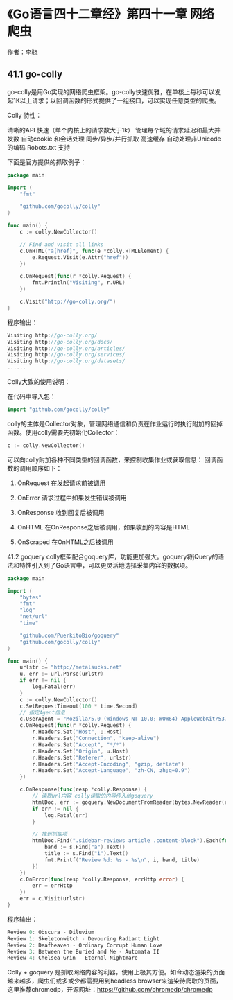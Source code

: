 # 《Go语言四十二章经》第四十一章 网络爬虫

作者：李骁

## 41.1 go-colly

go-colly是用Go实现的网络爬虫框架。go-colly快速优雅，在单核上每秒可以发起1K以上请求；以回调函数的形式提供了一组接口，可以实现任意类型的爬虫。


Colly 特性：

清晰的API
快速（单个内核上的请求数大于1k）
管理每个域的请求延迟和最大并发数
自动cookie 和会话处理
同步/异步/并行抓取
高速缓存
自动处理非Unicode的编码
Robots.txt 支持

下面是官方提供的抓取例子：

```Go
package main

import (
	"fmt"

	"github.com/gocolly/colly"
)

func main() {
	c := colly.NewCollector()

	// Find and visit all links
	c.OnHTML("a[href]", func(e *colly.HTMLElement) {
		e.Request.Visit(e.Attr("href"))
	})

	c.OnRequest(func(r *colly.Request) {
		fmt.Println("Visiting", r.URL)
	})

	c.Visit("http://go-colly.org/")
}
```

程序输出：
```Go
Visiting http://go-colly.org/
Visiting http://go-colly.org/docs/
Visiting http://go-colly.org/articles/
Visiting http://go-colly.org/services/
Visiting http://go-colly.org/datasets/
......
```

Colly大致的使用说明：

在代码中导入包：
```Go
import "github.com/gocolly/colly"
```
colly的主体是Collector对象，管理网络通信和负责在作业运行时执行附加的回掉函数。使用colly需要先初始化Collector：
```Go
c := colly.NewCollector()
```
可以向colly附加各种不同类型的回调函数，来控制收集作业或获取信息：
回调函数的调用顺序如下：

1. OnRequest
在发起请求前被调用

2. OnError
请求过程中如果发生错误被调用

3. OnResponse
收到回复后被调用

4. OnHTML
在OnResponse之后被调用，如果收到的内容是HTML

5. OnScraped
在OnHTML之后被调用

41.2 goquery 
colly框架配合goquery库，功能更加强大。goquery将jQuery的语法和特性引入到了Go语言中，可以更灵活地选择采集内容的数据项。
```Go
package main

import (
	"bytes"
	"fmt"
	"log"
	"net/url"
	"time"

	"github.com/PuerkitoBio/goquery"
	"github.com/gocolly/colly"
)

func main() {
	urlstr := "http://metalsucks.net"
	u, err := url.Parse(urlstr)
	if err != nil {
		log.Fatal(err)
	}
	c := colly.NewCollector()
	c.SetRequestTimeout(100 * time.Second)
	// 指定Agent信息
	c.UserAgent = "Mozilla/5.0 (Windows NT 10.0; WOW64) AppleWebKit/537.36 (KHTML, like Gecko) Chrome/63.0.3239.108 Safari/537.36"
	c.OnRequest(func(r *colly.Request) {
		r.Headers.Set("Host", u.Host)
		r.Headers.Set("Connection", "keep-alive")
		r.Headers.Set("Accept", "*/*")
		r.Headers.Set("Origin", u.Host)
		r.Headers.Set("Referer", urlstr)
		r.Headers.Set("Accept-Encoding", "gzip, deflate")
		r.Headers.Set("Accept-Language", "zh-CN, zh;q=0.9")
	})

	c.OnResponse(func(resp *colly.Response) {
		// 读取url内容 colly读取的内容传入给goquery
		htmlDoc, err := goquery.NewDocumentFromReader(bytes.NewReader(resp.Body))
		if err != nil {
			log.Fatal(err)
		}

		// 找到抓取项
		htmlDoc.Find(".sidebar-reviews article .content-block").Each(func(i int, s *goquery.Selection) {
			band := s.Find("a").Text()
			title := s.Find("i").Text()
			fmt.Printf("Review %d: %s - %s\n", i, band, title)
		})
	})
	c.OnError(func(resp *colly.Response, errHttp error) {
		err = errHttp
	})
	err = c.Visit(urlstr)
}
```
程序输出：

```Go
Review 0: Obscura - Diluvium
Review 1: Skeletonwitch - Devouring Radiant Light
Review 2: Deafheaven - Ordinary Corrupt Human Love
Review 3: Between the Buried and Me - Automata II
Review 4: Chelsea Grin - Eternal Nightmare
```
Colly + goquery 是抓取网络内容的利器，使用上极其方便。如今动态渲染的页面越来越多，爬虫们或多或少都需要用到headless browser来渲染待爬取的页面，这里推荐chromedp，开源网址：https://github.com/chromedp/chromedp